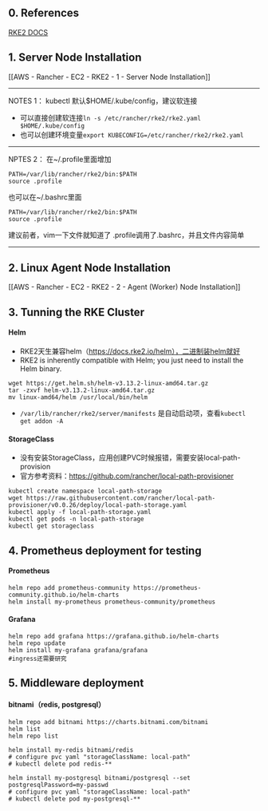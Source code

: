 
## 0. References
[RKE2 DOCS](https://docs.rke2.io/install/quickstart)

## 1. Server Node Installation

[[AWS - Rancher - EC2 - RKE2 - 1 - Server Node Installation]]

---
NOTES 1：
kubectl 默认$HOME/.kube/config，建议软连接
- 可以直接创建软连接`ln -s /etc/rancher/rke2/rke2.yaml $HOME/.kube/config`
- 也可以创建环境变量`export KUBECONFIG=/etc/rancher/rke2/rke2.yaml` 

---
NPTES 2：
在~/.profile里面增加
```
PATH=/var/lib/rancher/rke2/bin:$PATH
source .profile
```
也可以在~/.bashrc里面
```
PATH=/var/lib/rancher/rke2/bin:$PATH
source .profile
```
建议前者，vim一下文件就知道了 .profile调用了.bashrc，并且文件内容简单

---

## 2. Linux Agent Node Installation

[[AWS - Rancher - EC2 - RKE2 - 2 - Agent (Worker) Node Installation]]

## 3. Tunning the RKE Cluster

#### Helm
- RKE2天生兼容helm（https://docs.rke2.io/helm），二进制装helm就好
- RKE2 is inherently compatible with Helm; you just need to install the Helm binary.
```
wget https://get.helm.sh/helm-v3.13.2-linux-amd64.tar.gz
tar -zxvf helm-v3.13.2-linux-amd64.tar.gz
mv linux-amd64/helm /usr/local/bin/helm
```
- `/var/lib/rancher/rke2/server/manifests` 是自动启动项，查看`kubectl get addon -A`

#### StorageClass
- 没有安装StorageClass，应用创建PVC时候报错，需要安装local-path-provision
- 官方参考资料：https://github.com/rancher/local-path-provisioner
```shell
kubectl create namespace local-path-storage
wget https://raw.githubusercontent.com/rancher/local-path-provisioner/v0.0.26/deploy/local-path-storage.yaml
kubectl apply -f local-path-storage.yaml
kubectl get pods -n local-path-storage
kubectl get storageclass
```

## 4. Prometheus deployment for testing

#### Prometheus
```
helm repo add prometheus-community https://prometheus-community.github.io/helm-charts
helm install my-prometheus prometheus-community/prometheus
```

#### Grafana
```
helm repo add grafana https://grafana.github.io/helm-charts
helm repo update
helm install my-grafana grafana/grafana
#ingress还需要研究
```

## 5. Middleware deployment

#### bitnami（redis, postgresql）
```
helm repo add bitnami https://charts.bitnami.com/bitnami
helm list
helm repo list

helm install my-redis bitnami/redis 
# configure pvc yaml "storageClassName: local-path"
# kubectl delete pod redis-**

helm install my-postgresql bitnami/postgresql --set postgresqlPassword=my-passwd
# configure pvc yaml "storageClassName: local-path"
# kubectl delete pod my-postgresql-**
